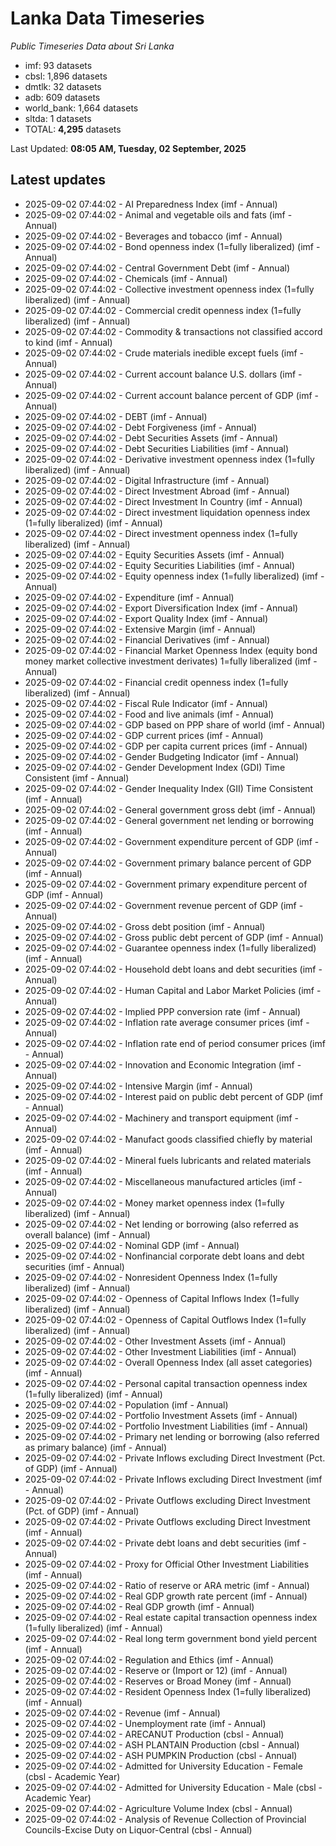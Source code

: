 # Lanka Data Timeseries
*Public Timeseries Data about Sri Lanka*

* imf: 93 datasets
* cbsl: 1,896 datasets
* dmtlk: 32 datasets
* adb: 609 datasets
* world_bank: 1,664 datasets
* sltda: 1 datasets
* TOTAL: **4,295** datasets

Last Updated: **08:05 AM, Tuesday, 02 September, 2025**

## Latest updates

* 2025-09-02 07:44:02 - AI Preparedness Index (imf - Annual)
* 2025-09-02 07:44:02 - Animal and vegetable oils and fats (imf - Annual)
* 2025-09-02 07:44:02 - Beverages and tobacco (imf - Annual)
* 2025-09-02 07:44:02 - Bond openness index (1=fully liberalized) (imf - Annual)
* 2025-09-02 07:44:02 - Central Government Debt (imf - Annual)
* 2025-09-02 07:44:02 - Chemicals (imf - Annual)
* 2025-09-02 07:44:02 - Collective investment openness index (1=fully liberalized) (imf - Annual)
* 2025-09-02 07:44:02 - Commercial credit openness index (1=fully liberalized) (imf - Annual)
* 2025-09-02 07:44:02 - Commodity & transactions not classified accord to kind (imf - Annual)
* 2025-09-02 07:44:02 - Crude materials inedible except fuels (imf - Annual)
* 2025-09-02 07:44:02 - Current account balance U.S. dollars (imf - Annual)
* 2025-09-02 07:44:02 - Current account balance percent of GDP (imf - Annual)
* 2025-09-02 07:44:02 - DEBT (imf - Annual)
* 2025-09-02 07:44:02 - Debt Forgiveness (imf - Annual)
* 2025-09-02 07:44:02 - Debt Securities Assets (imf - Annual)
* 2025-09-02 07:44:02 - Debt Securities Liabilities (imf - Annual)
* 2025-09-02 07:44:02 - Derivative investment openness index (1=fully liberalized) (imf - Annual)
* 2025-09-02 07:44:02 - Digital Infrastructure (imf - Annual)
* 2025-09-02 07:44:02 - Direct Investment Abroad (imf - Annual)
* 2025-09-02 07:44:02 - Direct Investment In Country (imf - Annual)
* 2025-09-02 07:44:02 - Direct investment liquidation openness index (1=fully liberalized) (imf - Annual)
* 2025-09-02 07:44:02 - Direct investment openness index (1=fully liberalized) (imf - Annual)
* 2025-09-02 07:44:02 - Equity Securities Assets (imf - Annual)
* 2025-09-02 07:44:02 - Equity Securities Liabilities (imf - Annual)
* 2025-09-02 07:44:02 - Equity openness index (1=fully liberalized) (imf - Annual)
* 2025-09-02 07:44:02 - Expenditure (imf - Annual)
* 2025-09-02 07:44:02 - Export Diversification Index (imf - Annual)
* 2025-09-02 07:44:02 - Export Quality Index (imf - Annual)
* 2025-09-02 07:44:02 - Extensive Margin (imf - Annual)
* 2025-09-02 07:44:02 - Financial Derivatives (imf - Annual)
* 2025-09-02 07:44:02 - Financial Market Openness Index (equity bond money market collective investment derivates) 1=fully liberalized (imf - Annual)
* 2025-09-02 07:44:02 - Financial credit openness index (1=fully liberalized) (imf - Annual)
* 2025-09-02 07:44:02 - Fiscal Rule Indicator (imf - Annual)
* 2025-09-02 07:44:02 - Food and live animals (imf - Annual)
* 2025-09-02 07:44:02 - GDP based on PPP share of world (imf - Annual)
* 2025-09-02 07:44:02 - GDP current prices (imf - Annual)
* 2025-09-02 07:44:02 - GDP per capita current prices (imf - Annual)
* 2025-09-02 07:44:02 - Gender Budgeting Indicator (imf - Annual)
* 2025-09-02 07:44:02 - Gender Development Index (GDI) Time Consistent (imf - Annual)
* 2025-09-02 07:44:02 - Gender Inequality Index (GII) Time Consistent (imf - Annual)
* 2025-09-02 07:44:02 - General government gross debt (imf - Annual)
* 2025-09-02 07:44:02 - General government net lending or borrowing (imf - Annual)
* 2025-09-02 07:44:02 - Government expenditure percent of GDP (imf - Annual)
* 2025-09-02 07:44:02 - Government primary balance percent of GDP (imf - Annual)
* 2025-09-02 07:44:02 - Government primary expenditure percent of GDP (imf - Annual)
* 2025-09-02 07:44:02 - Government revenue percent of GDP (imf - Annual)
* 2025-09-02 07:44:02 - Gross debt position (imf - Annual)
* 2025-09-02 07:44:02 - Gross public debt percent of GDP (imf - Annual)
* 2025-09-02 07:44:02 - Guarantee openness index (1=fully liberalized) (imf - Annual)
* 2025-09-02 07:44:02 - Household debt loans and debt securities (imf - Annual)
* 2025-09-02 07:44:02 - Human Capital and Labor Market Policies (imf - Annual)
* 2025-09-02 07:44:02 - Implied PPP conversion rate (imf - Annual)
* 2025-09-02 07:44:02 - Inflation rate average consumer prices (imf - Annual)
* 2025-09-02 07:44:02 - Inflation rate end of period consumer prices (imf - Annual)
* 2025-09-02 07:44:02 - Innovation and Economic Integration (imf - Annual)
* 2025-09-02 07:44:02 - Intensive Margin (imf - Annual)
* 2025-09-02 07:44:02 - Interest paid on public debt percent of GDP (imf - Annual)
* 2025-09-02 07:44:02 - Machinery and transport equipment (imf - Annual)
* 2025-09-02 07:44:02 - Manufact goods classified chiefly by material (imf - Annual)
* 2025-09-02 07:44:02 - Mineral fuels lubricants and related materials (imf - Annual)
* 2025-09-02 07:44:02 - Miscellaneous manufactured articles (imf - Annual)
* 2025-09-02 07:44:02 - Money market openness index (1=fully liberalized) (imf - Annual)
* 2025-09-02 07:44:02 - Net lending or borrowing (also referred as overall balance) (imf - Annual)
* 2025-09-02 07:44:02 - Nominal GDP (imf - Annual)
* 2025-09-02 07:44:02 - Nonfinancial corporate debt loans and debt securities (imf - Annual)
* 2025-09-02 07:44:02 - Nonresident Openness Index (1=fully liberalized) (imf - Annual)
* 2025-09-02 07:44:02 - Openness of Capital Inflows Index (1=fully liberalized) (imf - Annual)
* 2025-09-02 07:44:02 - Openness of Capital Outflows Index (1=fully liberalized) (imf - Annual)
* 2025-09-02 07:44:02 - Other Investment Assets (imf - Annual)
* 2025-09-02 07:44:02 - Other Investment Liabilities (imf - Annual)
* 2025-09-02 07:44:02 - Overall Openness Index (all asset categories) (imf - Annual)
* 2025-09-02 07:44:02 - Personal capital transaction openness index (1=fully liberalized) (imf - Annual)
* 2025-09-02 07:44:02 - Population (imf - Annual)
* 2025-09-02 07:44:02 - Portfolio Investment Assets (imf - Annual)
* 2025-09-02 07:44:02 - Portfolio Investment Liabilities (imf - Annual)
* 2025-09-02 07:44:02 - Primary net lending or borrowing (also referred as primary balance) (imf - Annual)
* 2025-09-02 07:44:02 - Private Inflows excluding Direct Investment (Pct. of GDP) (imf - Annual)
* 2025-09-02 07:44:02 - Private Inflows excluding Direct Investment (imf - Annual)
* 2025-09-02 07:44:02 - Private Outflows excluding Direct Investment (Pct. of GDP) (imf - Annual)
* 2025-09-02 07:44:02 - Private Outflows excluding Direct Investment (imf - Annual)
* 2025-09-02 07:44:02 - Private debt loans and debt securities (imf - Annual)
* 2025-09-02 07:44:02 - Proxy for Official Other Investment Liabilities (imf - Annual)
* 2025-09-02 07:44:02 - Ratio of reserve or ARA metric (imf - Annual)
* 2025-09-02 07:44:02 - Real GDP growth rate percent (imf - Annual)
* 2025-09-02 07:44:02 - Real GDP growth (imf - Annual)
* 2025-09-02 07:44:02 - Real estate capital transaction openness index (1=fully liberalized) (imf - Annual)
* 2025-09-02 07:44:02 - Real long term government bond yield percent (imf - Annual)
* 2025-09-02 07:44:02 - Regulation and Ethics (imf - Annual)
* 2025-09-02 07:44:02 - Reserve or (Import or 12) (imf - Annual)
* 2025-09-02 07:44:02 - Reserves or Broad Money (imf - Annual)
* 2025-09-02 07:44:02 - Resident Openness Index (1=fully liberalized) (imf - Annual)
* 2025-09-02 07:44:02 - Revenue (imf - Annual)
* 2025-09-02 07:44:02 - Unemployment rate (imf - Annual)
* 2025-09-02 07:44:02 - ARECANUT Production (cbsl - Annual)
* 2025-09-02 07:44:02 - ASH PLANTAIN Production (cbsl - Annual)
* 2025-09-02 07:44:02 - ASH PUMPKIN Production (cbsl - Annual)
* 2025-09-02 07:44:02 - Admitted for University Education - Female (cbsl - Academic Year)
* 2025-09-02 07:44:02 - Admitted for University Education - Male (cbsl - Academic Year)
* 2025-09-02 07:44:02 - Agriculture Volume Index (cbsl - Annual)
* 2025-09-02 07:44:02 - Analysis of Revenue Collection of Provincial Councils-Excise Duty on Liquor-Central (cbsl - Annual)